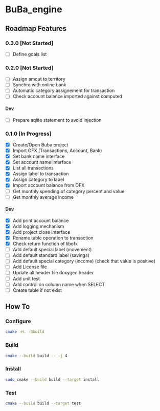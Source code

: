 # BuBa_engine

## Roadmap Features 
### 0.3.0 [Not Started]
- [ ] Define goals list

### 0.2.0 [Not Started]
- [ ] Assign amout to territory
- [ ] Synchro with online bank
- [ ] Automatic category assignement for transaction
- [ ] Check account balance imported against computed

#### Dev
- [ ] Prepare sqlite statement to avoid injection

### 0.1.0 [In Progress]
- [x] Create/Open Buba project
- [x] Import OFX (Transactions, Account, Bank)
- [x] Set bank name interface
- [x] Set account name interface
- [x] List all transactions
- [x] Assign label to transaction
- [x] Assign category to label
- [x] Import account balance from OFX
- [ ] Get monthly spending of category percent and value
- [ ] Get monthly average income

#### Dev
- [x] Add print account balance
- [x] Add logging mechanism
- [x] Add project close interface
- [x] Rename table operation to transaction
- [x] Check return function of libofx
- [ ] Add default special label (movement)
- [ ] Add default standard label (savings)
- [ ] Add default special category (income) (check that value is positive)
- [ ] Add License file
- [ ] Update all header file doxygen header
- [ ] Add unit test
- [ ] Add control on column name when SELECT
- [ ] Create table if not exist

## How To
### Configure
```sh
cmake -H. -Bbuild
```

### Build
```sh
cmake --build build -- -j 4
```

### Install
```sh
sudo cmake --build build --target install
```

### Test
```sh
cmake --build build --target test
```
